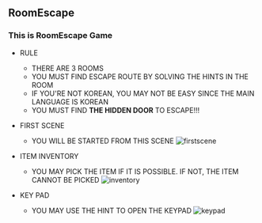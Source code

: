 ## RoomEscape

### This is RoomEscape Game

* RULE
  * THERE ARE 3 ROOMS
  * YOU MUST FIND ESCAPE ROUTE BY SOLVING THE HINTS IN THE ROOM
  * IF YOU'RE NOT KOREAN, YOU MAY NOT BE EASY SINCE THE MAIN LANGUAGE IS KOREAN
  * YOU MUST FIND **THE HIDDEN DOOR** TO ESCAPE!!!
  
 * FIRST SCENE
   * YOU WILL BE STARTED FROM THIS SCENE
  ![firstscene](https://user-images.githubusercontent.com/69891604/92984947-488d5280-f4e9-11ea-817a-9b467fe8e276.PNG)
  
  * ITEM INVENTORY 
    * YOU MAY PICK THE ITEM IF IT IS POSSIBLE. IF NOT, THE ITEM CANNOT BE PICKED
   ![inventory](https://user-images.githubusercontent.com/69891604/92985103-8474e780-f4ea-11ea-8b6b-8c23c8f46b6b.PNG)
   
  * KEY PAD
    * YOU MAY USE THE HINT TO OPEN THE KEYPAD
  ![keypad](https://user-images.githubusercontent.com/69891604/92985160-10870f00-f4eb-11ea-8417-bb3ec873bd3d.PNG)

